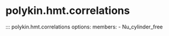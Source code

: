 # polykin.hmt.correlations

::: polykin.hmt.correlations
    options:
        members:
            - Nu_cylinder_free
